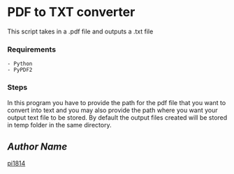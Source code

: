# PDF to TXT converter
This script takes in a .pdf file and outputs a .txt file

### Requirements
	- Python
	- PyPDF2 


### Steps
In this program you have to provide the path for the pdf file that you want to convert into text and you may also provide the path where you want your output text file to be stored.
By default the output files created will be stored in temp folder in the same directory.

## *Author Name*
[pi1814](https://github.com/pi1814)
